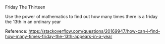 Friday The Thirteen

Use the power of mathematics to find out how many times there is a friday the 13th in an ordinary year

Reference: https://stackoverflow.com/questions/20169947/how-can-i-find-how-many-times-friday-the-13th-appears-in-a-year
